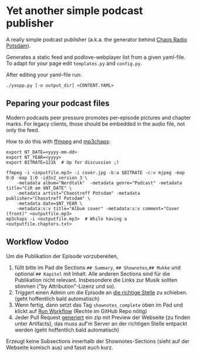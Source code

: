 # Yet another simple podcast publisher

A really simple podcast publisher (a.k.a. the generator behind [Chaos Radio Potsdam](https://radio.ccc-p.org)).

Generates a static feed and podlove-webplayer list from a given yaml-file.
To adapt for your page edit `templates.py` and `config.py`.

After editing your yaml-file run:

	./yaspp.py [-o output_dir] <CONTENT.YAML>


## Peparing your podcast files

Modern podcasts peer pressure promotes per-episode pictures and chapter marks.
For legacy clients, those should be embedded in the audio file, not only the feed.

How to do this with [ffmpeg](https://ffmpeg.org/) and [mp3chaps](https://pypi.org/project/mp3chaps/):

	export NT_DATE=<yyyy-mm-dd>
	export NT_YEAR=<yyyy>
	export BITRATE=121k  # Up for discussion ;)

	ffmpeg -i <inputfile.mp3> -i cover.jpg -b:a $BITRATE -c:v mjpeg -map 0:0 -map 1:0 -id3v2_version 3 \
		-metadata album="Nerdtalk"  -metadata genre="Podcast" -metadata title="CiR am $NT_DATE" \
		-metadata artist="Chaostreff Potsdam" -metadata publisher="Chaostreff Potsdam" \
		-metadata date=$NT_YEAR \
		-metadata:s:v title="Album cover" -metadata:s:v comment="Cover (front)" <outputfile.mp3>
	mp3chaps -i <outputfile.mp3>  # While having a <outputfile.chapters.txt>

## Workflow Vodoo

Um die Publikation der Episode vorzubereiten, 
1. füllt bitte im Pad die Sections `## Summary`, `## Shownotes`,`## Mukke` und optional `## Kapitel` mit Inhalt. Alle anderen Sections sind für die Publikation nicht relevant. 
Insbesondere die Links zur Musik sollten stimmen ("by Attribution"-Lizenz und so).
1. Triggert einen Admin um die Episode an [die richtige Stelle](https://radio.ccc-p.org/files) zu schieben. (geht hoffentlich bald automatisch)
1. Wenn fertig, dann setzt das Tag `shownotes_complete` oben im Pad und klickt auf [Run Workflow](https://github.com/Chaostreff-Potsdam/yaspp/actions/workflows/create-pr-from-pad.yml) (Rechte im GitHub Repo nötig)
1. Jeder Pull Request [generiert](https://github.com/Chaostreff-Potsdam/yaspp/actions/workflows/docker-build-and-run.yml) ein zip mit Preview der Webseite (zu finden unter Artifacts), das muss auf'm Server an der richtigen Stelle entpackt werden (geht hoffentlich bald automatisch)

Erzeugt keine Subsections innerhalb der Shownotes-Sections (sieht auf der Webseite komisch aus) und fasst euch kurz.
